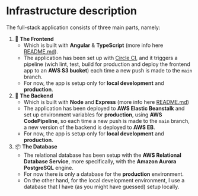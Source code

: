 # Infrastructure description

The full-stack application consists of three main parts, namely: 
1. 🎨 **The Frontend**
    - Which is built with **Angular** & **TypeScript** (more info here [ README.md](https://github.com/diegolepore/store-frontend#readme)).
    - The application has been set up with [Circle CI](https://circleci.com/), and it triggers a pipeline (wich lint, test, build for production and deploy the frontend app to an **AWS S3 bucket**) each time a new push is made to the `main` branch.
    - For now, the app is setup only for **local development** and **production**.
2.  🏢 **The Backend**
    - Which is built with **Node** and **Express** (more info here [README.md](https://github.com/diegolepore/storefront-backend#readme))
    - The application has been deployed to **AWS Elastic Beanstalk** and set up environment variables for **production**, using **AWS CodePipeline**, so each time a new push is made to the `main` branch, a new version of the backend is deployed to **AWS EB**.
    - For now, the app is setup only for **local development** and **production**.
3. 📦 **The Database**
    - The relational database has been setup with the **AWS Relational Database Service**, more specifically, with the **Amazon Aurora PostgreSQL** engine.
    - For now there is only a database for the **production** environment.
    - On the other hand, for the local development environment, I use a database that I have (as you might have guessed) setup locally.